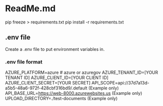 # ReadMe.md

pip freeze > requirements.txt
pip install -r requirements.txt

## .env file

Create a .env file to put environment variables in.

### .env file format

AZURE_PLATFORM=azure # azure or azuregov
AZURE_TENANT_ID=[YOUR TENANT ID]
AZURE_CLIENT_ID=[YOUR CLIENT ID]
AZURE_CLIENT_SECRET=[YOUR SECRET]
API_SCOPE=api://37d7a13d-a5b5-48a6-972f-428cbf316bd9/.default (Example only)
API_BASE_URL=<https://web-8000.azurewebsites.us> (Example only)
UPLOAD_DIRECTORY=./test-documents (Example only)
